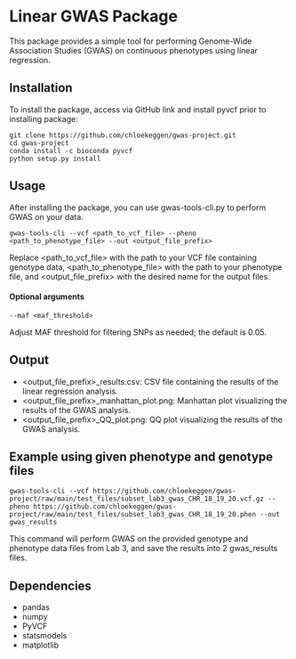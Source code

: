 # Linear GWAS Package

This package provides a simple tool for performing Genome-Wide Association Studies (GWAS) on continuous phenotypes using linear regression.

## Installation

To install the package, access via GitHub link and install pyvcf prior to installing package:

```
git clone https://github.com/chloekeggen/gwas-project.git
cd gwas-project
conda install -c bioconda pyvcf
python setup.py install
```
 
## Usage

After installing the package, you can use gwas-tools-cli.py to perform GWAS on your data.

```
gwas-tools-cli --vcf <path_to_vcf_file> --pheno <path_to_phenotype_file> --out <output_file_prefix>
```

Replace <path_to_vcf_file> with the path to your VCF file containing genotype data, <path_to_phenotype_file> with the path to your phenotype file, and <output_file_prefix> with the desired name for the output files.

#### Optional arguments

```
--maf <maf_threshold>
```

Adjust MAF threshold for filtering SNPs as needed; the default is 0.05.

## Output

- <output_file_prefix>_results.csv: CSV file containing the results of the linear regression analysis.
- <output_file_prefix>_manhattan_plot.png: Manhattan plot visualizing the results of the GWAS analysis.
- <output_file_prefix>_QQ_plot.png: QQ plot visualizing the results of the GWAS analysis.

## Example using given phenotype and genotype files

```
gwas-tools-cli --vcf https://github.com/chloekeggen/gwas-project/raw/main/test_files/subset_lab3_gwas_CHR_18_19_20.vcf.gz --pheno https://github.com/chloekeggen/gwas-project/raw/main/test_files/subset_lab3_gwas_CHR_18_19_20.phen --out gwas_results
```

This command will perform GWAS on the provided genotype and phenotype data files from Lab 3, and save the results into 2 gwas_results files.

## Dependencies
- pandas
- numpy
- PyVCF
- statsmodels
- matplotlib

